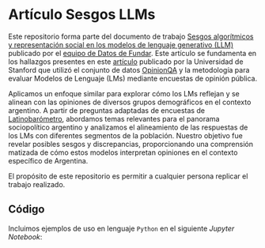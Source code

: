 # Artículo Sesgos LLMs

Este repositorio forma parte del documento de trabajo [Sesgos algorítmicos y representación social en los modelos de lenguaje generativo (LLM)](https://fund.ar/publicacion/sesgos-algoritmicos-y-representacion-social-en-los-modelos-de-lenguaje-generativo/) publicado por el [equipo de Datos de Fundar](https://fund.ar/area/datos/). Este artículo se fundamenta en los hallazgos presentes en este [artículo](https://arxiv.org/pdf/2303.17548.pdf) publicado por la Universidad de Stanford que utilizó el conjunto de datos [OpinionQA](https://paperswithcode.com/dataset/opinionqa) y la metodología para evaluar Modelos de Lenguaje (LMs) mediante encuestas de opinión pública. 

Aplicamos un enfoque similar para explorar cómo los LMs reflejan y se alinean con las opiniones de diversos grupos demográficos en el contexto argentino. A partir de preguntas adaptadas de encuestas de [Latinobarómetro](https://www.latinobarometro.org/lat.jsp), abordamos temas relevantes para el panorama sociopolítico argentino y analizamos el alineamiento de las respuestas de los LMs con diferentes segmentos de la población. Nuestro objetivo fue revelar posibles sesgos y discrepancias, proporcionando una comprensión matizada de cómo estos modelos interpretan opiniones en el contexto específico de Argentina.

El propósito de este repositorio es permitir a cualquier persona replicar el trabajo realizado. 

## Código 

Incluimos ejemplos de uso en lenguaje `Python` en el siguiente _Jupyter Notebook_: 
